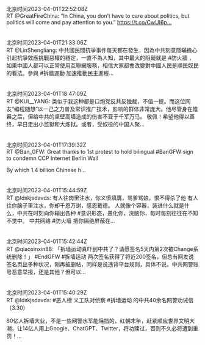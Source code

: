 北京时间2023-04-01T22:52:08Z<br>RT @GreatFireChina: “In China, you don’t have to care about politics, but politics will come and pay attention to you.”
https://t.co/CwUI6p…<br><br><br>北京时间2023-04-01T21:33:06Z<br>RT @LinShengliang: 中共國民間抗爭事件每天都在發生，因為中共刻意隱瞞擔心引起抗爭效應挑戰惡權的穩定，一直不為人知，其中最大的阻礙就是 #防火牆 ，如果中國人都可以正常使用互聯網服務，相信大家都會改變對中國人民是順民奴民的看法。參與 #拆牆運動 加速推動民主進程…<br><br><br>北京时间2023-04-01T18:47:09Z<br>RT @KUI__YANG: 类似于我这种都是口炮党反共反独裁，不值一提。而这位网友“编程随想”以一己之力普及常识推广技术，影响的群体非常庞大。他尽管身在帷幕之后，但给中共的坚壁高墙造成的伤害不亚于千军万马。
敬佩！希望他得以善终，早日走出小监狱和大炼狱。或者，受奴役的中国人聚…<br><br><br>北京时间2023-04-01T17:39:32Z<br>RT @Ban_GFW: Great thanks to 1st protest to hold bilingual #BanGFW sign to condemn CCP Internet Berlin Wall

By which 1.4 billion Chinese h…<br><br><br>北京时间2023-04-01T15:44:59Z<br>RT @ldskjsdavds: 有人往肉里注水，你义愤填膺，骂爹骂娘，恨不得杀了他
有人往你脑子里注水，你却千恩万谢，感恩戴德。
人就像个容器，装进什么就是什么，中共在时刻向你输出各种 #意识形态，愚化你，洗脑你，每时每刻往往在不知不觉中。
中共网络 #防火墙 把你隔绝屏蔽在…<br><br><br>北京时间2023-04-01T15:42:44Z<br>RT @qiaoxinxin88: 「拆墙运动真吓到中共了？请愿签名5天内第2次被Change系统删除！」
#EndGFW #拆墙运动
两次签名获得了将近200签名，但总有网友说签名页出多种状况，刚再被删帖，同样是说违背平台规则，具体不说。中共网警账号恶意举报，还是其他？但可以…<br><br><br>北京时间2023-04-01T15:40:29Z<br>RT @ldskjsdavds: #恶人榜 义工队对侦察 #拆墙运动 的中共40余名网警劝诫信（3.30）

80亿人拆墙大业，不是一些网警水军能阻挡的，红朝末年，赶紧顺应世界文明大潮，让14亿人用上Google、ChatGPT、Twitter，将功赎过，否则不久必将遭到重罚！…<br><br><br>